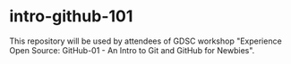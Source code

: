# intro-github-101
This repository will be used by attendees of GDSC workshop "Experience Open Source: GitHub-01 - An Intro to Git and GitHub for Newbies".
